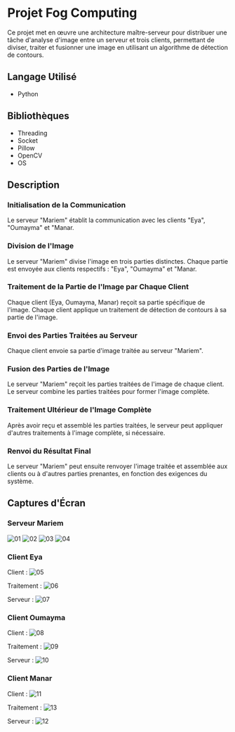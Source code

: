 # Projet Fog Computing

Ce projet met en œuvre une architecture maître-serveur pour distribuer une tâche d'analyse d'image entre un serveur et trois clients, permettant de diviser, traiter et fusionner une image en utilisant un algorithme de détection de contours.

## Langage Utilisé
- Python

## Bibliothèques
- Threading
- Socket
- Pillow
- OpenCV
- OS

## Description

### Initialisation de la Communication

Le serveur "Mariem" établit la communication avec les clients "Eya", "Oumayma" et "Manar.

### Division de l'Image

Le serveur "Mariem" divise l'image en trois parties distinctes.
Chaque partie est envoyée aux clients respectifs : "Eya", "Oumayma" et "Manar.

### Traitement de la Partie de l'Image par Chaque Client

Chaque client (Eya, Oumayma, Manar) reçoit sa partie spécifique de l'image.
Chaque client applique un traitement de détection de contours à sa partie de l'image.

### Envoi des Parties Traitées au Serveur

Chaque client envoie sa partie d'image traitée au serveur "Mariem".

### Fusion des Parties de l'Image

Le serveur "Mariem" reçoit les parties traitées de l'image de chaque client.
Le serveur combine les parties traitées pour former l'image complète.

### Traitement Ultérieur de l'Image Complète

Après avoir reçu et assemblé les parties traitées, le serveur peut appliquer d'autres traitements à l'image complète, si nécessaire.

### Renvoi du Résultat Final

Le serveur "Mariem" peut ensuite renvoyer l'image traitée et assemblée aux clients ou à d'autres parties prenantes, en fonction des exigences du système.

## Captures d'Écran

### Serveur Mariem
![01](https://github.com/mariemmarrekchi/projet_FogComputing/blob/master/capture1.png)
![02](https://github.com/mariemmarrekchi/projet_FogComputing/blob/master/capture2.png)
![03](https://github.com/mariemmarrekchi/projet_FogComputing/blob/master/capture3.png)
![04](https://github.com/mariemmarrekchi/projet_FogComputing/blob/master/capture4.png)

### Client Eya
Client :
![05](https://github.com/mariemmarrekchi/projet_FogComputing/blob/master/image1.png)

Traitement :
![06](https://github.com/mariemmarrekchi/projet_FogComputing/blob/master/image2.png)

Serveur :
![07](https://github.com/mariemmarrekchi/projet_FogComputing/blob/master/image3.png)

### Client Oumayma
Client :
![08](https://github.com/mariemmarrekchi/projet_FogComputing/blob/master/oumayma3.png)

Traitement :
![09](https://github.com/mariemmarrekchi/projet_FogComputing/blob/master/oumayma.png)

Serveur :
![10](https://github.com/mariemmarrekchi/projet_FogComputing/blob/master/oumayma2.png)

### Client Manar
Client :
![11](https://github.com/mariemmarrekchi/projet_FogComputing/blob/master/imagemanara1.png)

Traitement :
![13](https://github.com/mariemmarrekchi/projet_FogComputing/blob/master/imagemanar3.png)

Serveur :
![12](https://github.com/mariemmarrekchi/projet_FogComputing/blob/master/imagemanar2.png)
